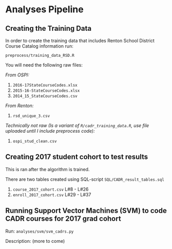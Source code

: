 # Analyses Pipeline

## Creating the Training Data 

In order to create the training data that includes Renton School District Course Catalog information run: 

`preprocess/training_data_RSD.R`

You will need the following raw files:

*From OSPI:*
1. `2016-17StateCourseCodes.xlsx`
2. `2015-16-StateCourseCodes.xlsx`
3. `2014_15_StateCourseCodes.csv`

*From Renton:*

1. `rsd_unique_3.csv`

*Technically not raw (Is a variant of `R/cadr_training_data.R`, use file uploaded until I include preprocess code):*

1. `ospi_stud_clean.csv`

## Creating 2017 student cohort to test results
This is ran after the algorithm is trained.

There are two tables created using SQL-script `SQL/CADR_result_tables.sql`

1. `course_2017_cohort.csv` L#8 - L#26
2. `enroll_2017_cohort.csv` L#29 - L#37


## Running Support Vector Machines (SVM) to code CADR courses for 2017 grad cohort

Run: `analyses/svm/svm_cadrs.py`

Description: (more to come)